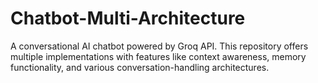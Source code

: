# Chatbot-Multi-Architecture
A conversational AI chatbot powered by Groq API. This repository offers multiple implementations with features like context awareness, memory functionality, and various conversation-handling architectures.
